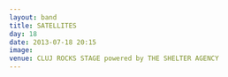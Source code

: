 ```yaml
---
layout: band
title: SATELLITES
day: 18
date: 2013-07-18 20:15
image: 
venue: CLUJ ROCKS STAGE powered by THE SHELTER AGENCY
---
```



